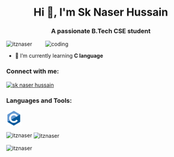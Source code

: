 <h1 align="center">Hi 👋, I'm Sk Naser Hussain</h1>
<h3 align="center">A passionate B.Tech CSE student</h3>
<img align="right" alt="coding" width="400" src="https://www.google.com/url?sa=i&url=https%3A%2F%2Fgithub.com%2FOussamayousre%2FOussamayousre&psig=AOvVaw2Iks8ZZm0YJ8fmuWMvMZr7&ust=1696565322445000&source=images&cd=vfe&opi=89978449&ved=0CBEQjRxqFwoTCOCG172E3oEDFQAAAAAdAAAAABA4">
<p align="left"> <img src="https://komarev.com/ghpvc/?username=itznaser&label=Profile%20views&color=0e75b6&style=flat" alt="itznaser" /> </p>

- 🌱 I’m currently learning **C language**

<h3 align="left">Connect with me:</h3>
<p align="left">
<a href="https://linkedin.com/in/sk naser hussain" target="blank"><img align="center" src="https://raw.githubusercontent.com/rahuldkjain/github-profile-readme-generator/master/src/images/icons/Social/linked-in-alt.svg" alt="sk naser hussain" height="30" width="40" /></a>
</p>

<h3 align="left">Languages and Tools:</h3>
<p align="left"> <a href="https://www.cprogramming.com/" target="_blank" rel="noreferrer"> <img src="https://raw.githubusercontent.com/devicons/devicon/master/icons/c/c-original.svg" alt="c" width="40" height="40"/> </a> </p>

<p><img align="left" src="https://github-readme-stats.vercel.app/api/top-langs?username=itznaser&show_icons=true&locale=en&layout=compact" alt="itznaser" /></p>

<p>&nbsp;<img align="center" src="https://github-readme-stats.vercel.app/api?username=itznaser&show_icons=true&locale=en" alt="itznaser" /></p>

<p><img align="center" src="https://github-readme-streak-stats.herokuapp.com/?user=itznaser&" alt="itznaser" /></p>
